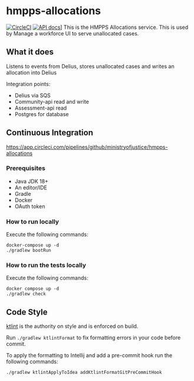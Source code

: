 # hmpps-allocations

[![CircleCI](https://circleci.com/gh/ministryofjustice/hmpps-allocations/tree/main.svg?style=svg)](https://circleci.com/gh/ministryofjustice/hmpps-allocations)
[![API docs](https://img.shields.io/badge/API_docs-view-85EA2D.svg?logo=swagger)](https://hmpps-allocations-dev.hmpps.service.justice.gov.uk/swagger-ui.html)]
This is the HMPPS Allocations service. This is used by Manage a workforce UI to serve unallocated cases.

## What it does

Listens to events from Delius, stores unallocated cases and writes an allocation into Delius

Integration points:

- Delius via SQS
- Community-api read and write
- Assessment-api read
- Postgres for database

## Continuous Integration

https://app.circleci.com/pipelines/github/ministryofjustice/hmpps-allocations

### Prerequisites

* Java JDK 18+
* An editor/IDE
* Gradle
* Docker
* OAuth token

### How to run locally

Execute the following commands:

```shell
docker-compose up -d
./gradlew bootRun
```

### How to run the tests locally

Execute the following commands:

```shell
docker compose up -d
./gradlew check
```

## Code Style

[ktlint](https://github.com/pinterest/ktlint) is the authority on style and is enforced on build.

Run `./gradlew ktlintFormat` to fix formatting errors in your code before commit.

To apply the formatting to Intellij and add a pre-commit hook run the following commands:

```shell
./gradlew ktlintApplyToIdea addKtlintFormatGitPreCommitHook
```
